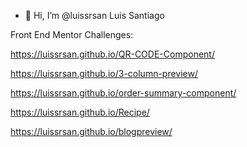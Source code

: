 - 👋 Hi, I’m @luissrsan Luis Santiago

 


Front End Mentor Challenges:

https://luissrsan.github.io/QR-CODE-Component/
     
https://luissrsan.github.io/3-column-preview/

https://luissrsan.github.io/order-summary-component/

https://luissrsan.github.io/Recipe/

https://luissrsan.github.io/blogpreview/
